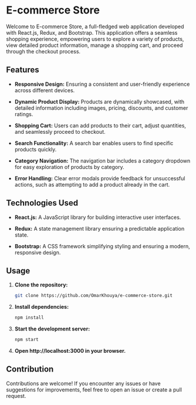 # E-commerce Store

Welcome to E-commerce Store, a full-fledged web application developed with React.js, Redux, and Bootstrap. This application offers a seamless shopping experience, empowering users to explore a variety of products, view detailed product information, manage a shopping cart, and proceed through the checkout process.

## Features

- **Responsive Design:** Ensuring a consistent and user-friendly experience across different devices.

- **Dynamic Product Display:** Products are dynamically showcased, with detailed information including images, pricing, discounts, and customer ratings.

- **Shopping Cart:** Users can add products to their cart, adjust quantities, and seamlessly proceed to checkout.

- **Search Functionality:** A search bar enables users to find specific products quickly.

- **Category Navigation:** The navigation bar includes a category dropdown for easy exploration of products by category.

- **Error Handling:** Clear error modals provide feedback for unsuccessful actions, such as attempting to add a product already in the cart.

## Technologies Used

- **React.js:** A JavaScript library for building interactive user interfaces.

- **Redux:** A state management library ensuring a predictable application state.

- **Bootstrap:** A CSS framework simplifying styling and ensuring a modern, responsive design.

## Usage

1. **Clone the repository:**
   ```bash
   git clone https://github.com/OmarKhouya/e-commerce-store.git
2. **Install dependencies:**
   ```bash
   npm install
3. **Start the development server:**
   ```bash
   npm start
3. **Open http://localhost:3000 in your browser.**

## Contribution

Contributions are welcome! If you encounter any issues or have suggestions for improvements, feel free to open an issue or create a pull request.
